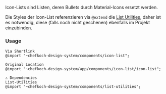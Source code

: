 Icon-Lists sind Listen, deren Bullets durch Material-Icons ersetzt werden. 

Die Styles der Icon-List referenzieren via `@extend` die [List Utilities](#group-utilities-component-list-utilities), daher ist es notwendig, diese (falls noch nicht geschenen) ebenfalls im Projekt einzubinden.

### Usage  
    
    Via Shortlink
    @import "~chefkoch-design-system/components/icon-list";
    
    Original Location
    @import "~chefkoch-design-system/app/components/icon-list/icon-list";
    
    ⚠ Dependencies
    List-Utilities
    @import "~chefkoch-design-system/components/list-utilities";
